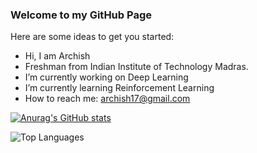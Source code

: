### Welcome to my GitHub Page



Here are some ideas to get you started:

- Hi, I am Archish
- Freshman from Indian Institute of Technology Madras.
- I’m currently working on Deep Learning
- I’m currently learning Reinforcement Learning
- How to reach me: archish17@gmail.com

[![Anurag's GitHub stats](https://github-readme-stats.vercel.app/api?username=xerefic&show_icons=true&theme=dark)](https://github.com/anuraghazra/github-readme-stats)

![Top Languages](https://github-readme-stats.vercel.app/api/top-langs/?username=xerefic&show_icons=true&theme=dark)

<!--
**Xerefic/Xerefic** is a ✨ _special_ ✨ repository because its `README.md` (this file) appears on your GitHub profile.
-->
